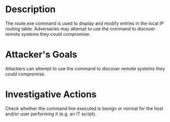 # Description
The route.exe command is used to display and modify entries in the local IP routing table. Adversaries may attempt to use the command to discover remote systems they could compromise.
# Attacker's Goals
Attackers can attempt to use the command to discover remote systems they could compromise.
# Investigative Actions
Check whether the command line executed is benign or normal for the host and/or user performing it (e.g. an IT script).
